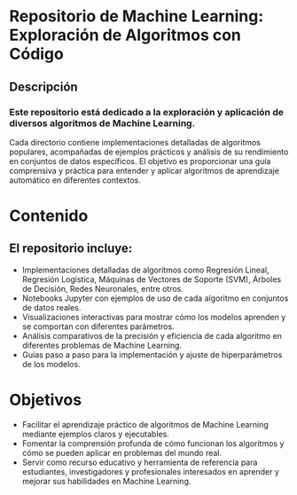 # Repositorio de Machine Learning: Exploración de Algoritmos con Código
## Descripción
### Este repositorio está dedicado a la exploración y aplicación de diversos algoritmos de Machine Learning. 
Cada directorio contiene implementaciones detalladas de algoritmos populares, acompañadas de ejemplos 
prácticos y análisis de su rendimiento en conjuntos de datos específicos. El objetivo es proporcionar 
una guía comprensiva y práctica para entender y aplicar algoritmos de aprendizaje automático en diferentes contextos.

# Contenido
## El repositorio incluye:

- Implementaciones detalladas de algoritmos como Regresión Lineal, Regresión Logística, Máquinas de Vectores de Soporte (SVM), Árboles de Decisión, Redes Neuronales, entre otros.
- Notebooks Jupyter con ejemplos de uso de cada algoritmo en conjuntos de datos reales.
- Visualizaciones interactivas para mostrar cómo los modelos aprenden y se comportan con diferentes parámetros.
- Análisis comparativos de la precisión y eficiencia de cada algoritmo en diferentes problemas de Machine Learning.
- Guías paso a paso para la implementación y ajuste de hiperparámetros de los modelos.
# Objetivos
- Facilitar el aprendizaje práctico de algoritmos de Machine Learning mediante ejemplos claros y ejecutables.
- Fomentar la comprensión profunda de cómo funcionan los algoritmos y cómo se pueden aplicar en problemas del mundo real.
- Servir como recurso educativo y herramienta de referencia para estudiantes, investigadores y profesionales interesados en aprender y mejorar sus habilidades en Machine Learning.
